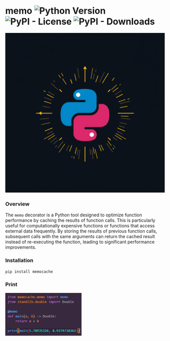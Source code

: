 # memo ![Python Version](https://img.shields.io/badge/python-v3.6%7C3.7%7C3.8%7C3.9%7C3.10%7C3.11%7C3.12-blue) ![PyPI - License](https://img.shields.io/pypi/l/memocache) ![PyPI - Downloads](https://img.shields.io/pypi/dm/memocache?color=blue)

![logo](./img/logo.png)

### Overview
The `memo` decorator is a Python tool designed to optimize function performance by caching the results of function calls. This is particularly useful for computationally expensive functions or functions that access external data frequently. By storing the results of previous function calls, subsequent calls with the same arguments can return the cached result instead of re-executing the function, leading to significant performance improvements.

### Installation
```bash
pip install memocache  
```

### Print

![print](./img/print.jpg)